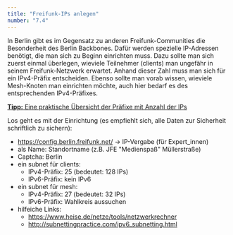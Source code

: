 ```yaml
---
title: "Freifunk-IPs anlegen"
number: "7.4"
---
```


In Berlin gibt es im Gegensatz zu anderen Freifunk-Communities die Besonderheit des Berlin Backbones. Dafür werden spezielle IP-Adressen benötigt, die man sich zu Beginn einrichten muss. Dazu sollte man sich zuerst einmal überlegen, wieviele Teilnehmer (clients) man ungefähr in seinem Freifunk-Netzwerk erwartet. Anhand dieser Zahl muss man sich für ein IPv4-Präfix entscheiden. Ebenso sollte man vorab wissen, wieviele Mesh-Knoten man einrichten möchte, auch hier bedarf es des entsprechenden IPv4-Präfixes.

[**Tipp:** Eine praktische Übersicht der Präfixe mit Anzahl der IPs](https://de.wikipedia.org/wiki/Netzmaske#Pr.C3.A4fixl.C3.A4ngen_als_Netzgr.C3.B6.C3.9Fen)

Los geht es mit der Einrichtung (es empfiehlt sich, alle Daten zur Sicherheit schriftlich zu sichern):

* https://config.berlin.freifunk.net/ → IP-Vergabe (für Expert_innen)
 * als Name: Standortname (z.B. JFE "Medienspaß" Müllerstraße)
 * Captcha: Berlin
 * ein subnet für clients:
     * IPv4-Präfix: 25 (bedeutet: 128 IPs)
     * IPv6-Präfix: kein IPv6
 * ein subnet für mesh:
     * IPv4-Präfix: 27 (bedeutet: 32 IPs)
     * IPv6-Präfix: Wahlkreis aussuchen
 * hilfeiche Links:
     * https://www.heise.de/netze/tools/netzwerkrechner
     * http://subnettingpractice.com/ipv6_subnetting.html